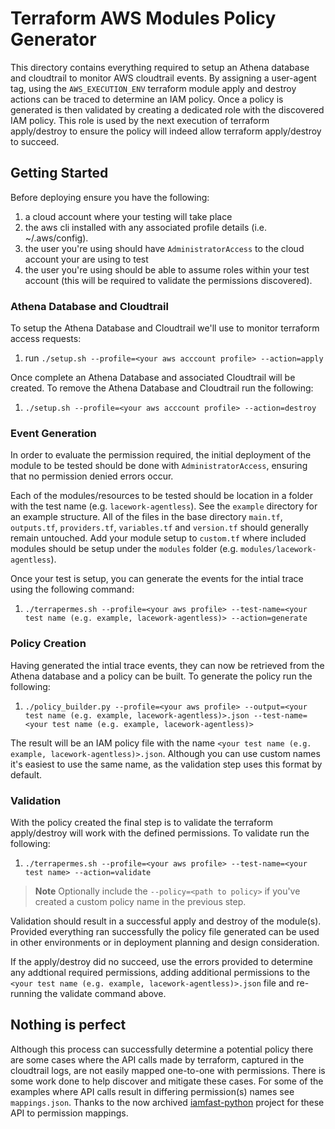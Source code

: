 # Terraform AWS Modules Policy Generator

This directory contains everything required to setup an Athena database and cloudtrail to monitor AWS cloudtrail events. By assigning a user-agent tag, using the `AWS_EXECUTION_ENV` terraform module apply and destroy actions can be traced to determine an IAM policy. Once a policy is generated is then validated by creating a dedicated role with the discovered IAM policy. This role is used by the next execution of terraform apply/destroy to ensure the policy will indeed allow terraform apply/destroy to succeed.

## Getting Started

Before deploying ensure you have the following:
1. a cloud account where your testing will take place
2. the aws cli installed with any associated profile details (i.e. ~/.aws/config). 
3. the user you're using should have `AdministratorAccess` to the cloud account your are using to test
4. the user you're using should be able to assume roles within your test account (this will be required to validate the permissions discovered).

### Athena Database and Cloudtrail

To setup the Athena Database and Cloudtrail we'll use to monitor terraform access requests:
1. run `./setup.sh --profile=<your aws acccount profile> --action=apply`

Once complete an Athena Database and associated Cloudtrail will be created. To remove the Athena Database and Cloudtrail run the following:

1. `./setup.sh --profile=<your aws acccount profile> --action=destroy`

### Event Generation

In order to evaluate the permission required, the initial deployment of the module to be tested should be done with `AdministratorAccess`, ensuring that no permission denied errors occur.

Each of the modules/resources to be tested should be location in a folder with the test name (e.g. `lacework-agentless`). See the `example` directory for an example structure. All of the files in the base directory `main.tf`, `outputs.tf`, `providers.tf`, `variables.tf` and `version.tf` should generally remain untouched. Add your module setup to `custom.tf` where included modules should be setup under the `modules` folder (e.g. `modules/lacework-agentless`).

Once your test is setup, you can generate the events for the intial trace using the following command:

1. `./terrapermes.sh --profile=<your aws profile> --test-name=<your test name (e.g. example, lacework-agentless)> --action=generate`

### Policy Creation

Having generated the intial trace events, they can now be retrieved from the Athena database and a policy can be built. To generate the policy run the following:

1. `./policy_builder.py --profile=<your aws profile> --output=<your test name (e.g. example, lacework-agentless)>.json --test-name=<your test name (e.g. example, lacework-agentless)>`

The result will be an IAM policy file with the name `<your test name (e.g. example, lacework-agentless)>.json`. Although you can use custom names it's easiest to use the same name, as the validation step uses this format by default.

### Validation

With the policy created the final step is to validate the terraform apply/destroy will work with the defined permissions. To validate run the following:

1. `./terrapermes.sh --profile=<your aws profile> --test-name=<your test name> --action=validate`

> **Note**
> Optionally include the `--policy=<path to policy>` if you've created a custom policy name in the previous step.

Validation should result in a successful apply and destroy of the module(s). Provided everything ran successfully the policy file generated can be used in other environments or in deployment planning and design consideration.

If the apply/destroy did no succeed, use the errors provided to determine any addtional required permissions, adding additional permissions to the `<your test name (e.g. example, lacework-agentless)>.json` file and re-running the validate command above.

## Nothing is perfect

Although this process can successfully determine a potential policy there are some cases where the API calls made by terraform, captured in the cloudtrail logs, are not easily mapped one-to-one with permissions. There is some work done to help discover and mitigate these cases. For some of the examples where API calls result in differing permission(s) names see `mappings.json`. Thanks to the now archived [iamfast-python](https://github.com/iann0036/iamfast-python) project for these API to permission mappings.